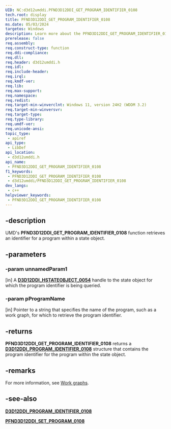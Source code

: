 ```yaml
---
UID: NC:d3d12umddi.PFND3D12DDI_GET_PROGRAM_IDENTIFIER_0108
tech.root: display
title: PFND3D12DDI_GET_PROGRAM_IDENTIFIER_0108
ms.date: 05/03/2024
targetos: Windows
description: Learn more about the PFND3D12DDI_GET_PROGRAM_IDENTIFIER_0108 function.
prerelease: false
req.assembly: 
req.construct-type: function
req.ddi-compliance: 
req.dll: 
req.header: d3d12umddi.h
req.idl: 
req.include-header: 
req.irql: 
req.kmdf-ver: 
req.lib: 
req.max-support: 
req.namespace: 
req.redist: 
req.target-min-winverclnt: Windows 11, version 24H2 (WDDM 3.2)
req.target-min-winversvr: 
req.target-type: 
req.type-library: 
req.umdf-ver: 
req.unicode-ansi: 
topic_type:
 - apiref
api_type:
 - LibDef
api_location:
 - d3d12umddi.h
api_name:
 - PFND3D12DDI_GET_PROGRAM_IDENTIFIER_0108
f1_keywords:
 - PFND3D12DDI_GET_PROGRAM_IDENTIFIER_0108
 - d3d12umddi/PFND3D12DDI_GET_PROGRAM_IDENTIFIER_0108
dev_langs:
 - c++
helpviewer_keywords:
 - PFND3D12DDI_GET_PROGRAM_IDENTIFIER_0108
---
```


## -description

UMD's **PFND3D12DDI_GET_PROGRAM_IDENTIFIER_0108** function retrieves an identifier for a program within a state object.

## -parameters

### -param unnamedParam1

[in] A [**D3D12DDI_HSTATEOBJECT_0054**](nc-d3d12umddi-pfnd3d12ddi_create_state_object_0054.md) handle to the state object for which the program identifier is being queried.

### -param pProgramName

[in] Pointer to a string that specifies the name of the program, such as a work graph, for which to retrieve the program identifier.

## -returns

**PFND3D12DDI_GET_PROGRAM_IDENTIFIER_0108** returns a [**D3D12DDI_PROGRAM_IDENTIFIER_0108**](ns-d3d12umddi-d3d12ddi_program_identifier_0108.md) structure that contains the program identifier for the program within the state object.

## -remarks

For more information, see [Work graphs](/windows-hardware/drivers/display/work-graphs).

## -see-also

[**D3D12DDI_PROGRAM_IDENTIFIER_0108**](ns-d3d12umddi-d3d12ddi_program_identifier_0108.md)

[**PFND3D12DDI_SET_PROGRAM_0108**](nc-d3d12umddi-pfnd3d12ddi_set_program_0108.md)
